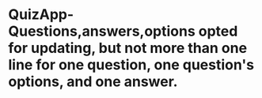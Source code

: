 # QuizApp-Questions,answers,options opted for updating, but not more than one line for one question, one question's options, and one answer.
